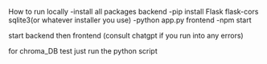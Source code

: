 How to run locally
-install all packages
backend
-pip install Flask flask-cors sqlite3(or whatever installer you use)
-python app.py
frontend
-npm start

start backend then frontend (consult chatgpt if you run into any errors)

for chroma_DB test just run the python script

